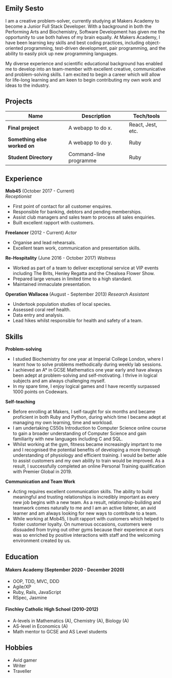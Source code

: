 ## Emily Sesto

I am a creative problem-solver, currently studying at Makers Academy to become a Junior Full Stack Developer. With a background in both the Performing Arts and Biochemistry, Software Development has given me the opportunity to use both halves of my brain equally. At Makers Academy, I have been learning key skills and best coding practices, including object-oriented programming, test-driven development, pair programming, and the ability to easily pick up new programming languages. 

My diverse experience and scientific educational background has enabled me to develop into an team-member with excellent creative, communicative and problem-solving skills. I am excited to begin a career which will allow for life-long learning and am keen to begin contributing my own work and ideas to the industry.

## Projects

| Name                         | Description            | Tech/tools        |
| ---------------------------- | -----------------      | ----------------- |
| **Final project**            | A webapp to do x.      | React, Jest, etc. |
| **Something else worked on** | A webapp to do y.      | Ruby              |
| **Student Directory**        | Command-line programme | Ruby              |

## Experience

**Mob45** (October 2017 - Current)  
_Receptionist_

- First point of contact for all customer enquires.
- Responsible for banking, debtors and pending memberships.
- Assist club managers and sales team to process all sales enquiries.
- Built excellent rapport with customers.

**Freelancer** (2012 - Current)
_Actor_

- Organise and lead rehearsals.
- Excellent team work, communication and presentation skills.

**Re-Hospitality** (June 2016 - October 2017)
_Waitress_

- Worked as part of a team to deliver exceptional service at VIP events including The Brits, Henley Regatta and the Chealsea Flower Show.
- Prepared large venues in limited time to a high standard.
- Maintained immaculate presentation.

**Operation Wallacea** (August - September 2013)
_Research Assistant_ 

- Undertook population studies of local species.
- Assessed coral reef health.
- Data entry and analysis.
- Lead hikes whilst responsible for health and safety of a team.

## Skills

**Problem-solving**
- I studied Biochemistry for one year at Imperial College London, where I learnt how to solve problems methodically during weekly lab sessions. 
- I achieved an A* in GCSE Mathematics one year early and have always been adept at problem-solving and self-motivating. I thrive in logical subjects and am always challenging myself. 
- In my spare time, I enjoy logical games and I have recently surpassed 1000 points on Codewars.

**Self-teaching**
- Before enrolling at Makers, I self-taught for six months and became proficient in both Ruby and Python, during which time I became adept at managing my own learning, time and workload.
- I am undertaking CS50s Introduction to Computer Science online course to gain a broader understanding of Computer Science and gain familiarity with new languages including C and SQL.
- Whilst working at the gym, fitness became increasingly imprtant to me and I recognised the potential benefits of developing a more thorough understanding of physiology and efficient training. I would be better able to assist customers and my own ability to train would be improved. As a result, I successfully completed an online Personal Training qualification with Premier Global in 2019.

**Communication and Team Work**
- Acting requires excellent communication skills. The ability to build meaningful and trusting relationships is incredibly important as every new job begins with a new team. As a result, relationship-building and teamwork comes naturally to me and I am an active listener, an avid learner and am always looking for new ways to contribute to a team.
- While working at Mob45, I built rapport with customers which helped to foster customer loyalty. On numerous occasions, customers were dissuaded from trying out other gyms because their experience at ours was so enriched by positive interactions with staff and the welcoming environment created by us.


## Education

#### Makers Academy (September 2020 - December 2020)

- OOP, TDD, MVC, DDD
- Agile/XP
- Ruby, Rails, JavaScript
- RSpec, Jasmine

#### Finchley Catholic High School (2010-2012)

- A-levels in Mathematics (A), Chemistry (A), Biology (A)
- AS-level in Economics (A)
- Math mentor to GCSE and AS Level students


## Hobbies

- Avid gamer
- Writer
- Traveller

